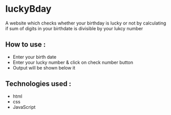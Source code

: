 # luckyBday
A website which checks whether your birthday is lucky or not by calculating if sum of digits in your birthdate is divisible by your lukcy number

## How to use :  
* Enter your birth date
* Enter your lucky number & click on check number button
* Output will be shown below it

## Technologies used :
* html
* css
* JavaScript
